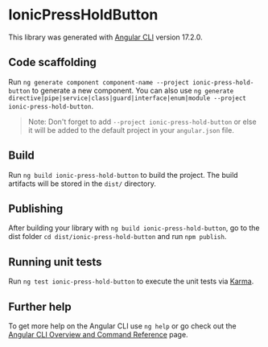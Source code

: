# IonicPressHoldButton

This library was generated with [Angular CLI](https://github.com/angular/angular-cli) version 17.2.0.

## Code scaffolding

Run `ng generate component component-name --project ionic-press-hold-button` to generate a new component. You can also use `ng generate directive|pipe|service|class|guard|interface|enum|module --project ionic-press-hold-button`.
> Note: Don't forget to add `--project ionic-press-hold-button` or else it will be added to the default project in your `angular.json` file. 

## Build

Run `ng build ionic-press-hold-button` to build the project. The build artifacts will be stored in the `dist/` directory.

## Publishing

After building your library with `ng build ionic-press-hold-button`, go to the dist folder `cd dist/ionic-press-hold-button` and run `npm publish`.

## Running unit tests

Run `ng test ionic-press-hold-button` to execute the unit tests via [Karma](https://karma-runner.github.io).

## Further help

To get more help on the Angular CLI use `ng help` or go check out the [Angular CLI Overview and Command Reference](https://angular.io/cli) page.
